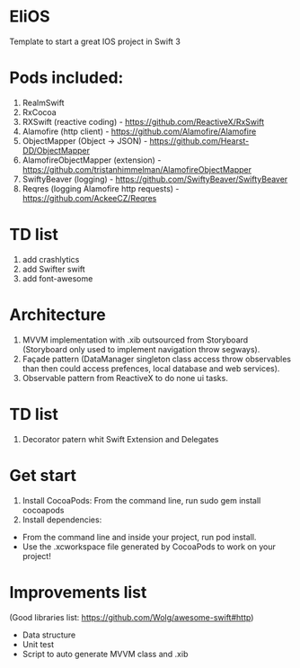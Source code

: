 # EliOS
Template to start a great IOS project in Swift 3

# Pods included:
  1. RealmSwift
  2. RxCocoa
  3. RXSwift (reactive coding) - https://github.com/ReactiveX/RxSwift
  4. Alamofire (http client) - https://github.com/Alamofire/Alamofire
  5. ObjectMapper (Object -> JSON) - https://github.com/Hearst-DD/ObjectMapper
  6. AlamofireObjectMapper (extension) - https://github.com/tristanhimmelman/AlamofireObjectMapper
  7. SwiftyBeaver (logging) - https://github.com/SwiftyBeaver/SwiftyBeaver
  8. Reqres (logging Alamofire http requests) - https://github.com/AckeeCZ/Reqres
  
  # TD list
  1. add crashlytics
  2. add Swifter swift
  3. add font-awesome 
  
# Architecture
1. MVVM implementation with .xib outsourced from Storyboard (Storyboard only used to implement navigation throw segways).
2. Façade pattern (DataManager singleton class access throw observables than then could access prefences, local database and web services).
3. Observable pattern from ReactiveX to do none ui tasks.

  # TD list
  1. Decorator patern whit Swift Extension and Delegates


# Get start
1. Install CocoaPods: From the command line, run sudo gem install cocoapods
2. Install dependencies: 
  - From the command line and inside your project, run pod install.
  - Use the .xcworkspace file generated by CocoaPods to work on your project!

# Improvements list 
(Good libraries list: https://github.com/Wolg/awesome-swift#http)
- Data structure
- Unit test
- Script to auto generate MVVM class and .xib
